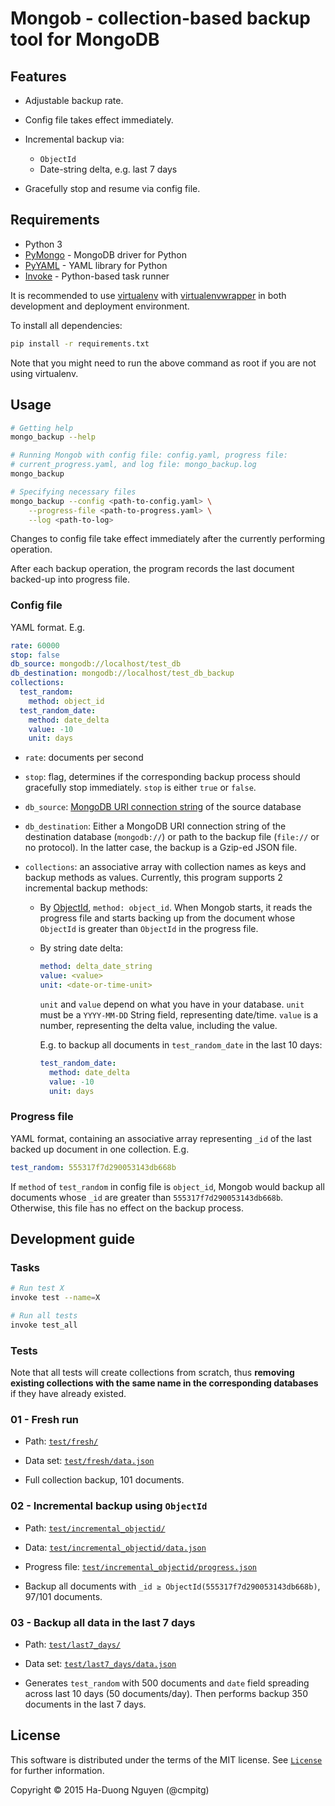 # Mongob - collection-based backup tool for MongoDB

## Features

* Adjustable backup rate.

* Config file takes effect immediately.

* Incremental backup via:
  - `ObjectId`
  - Date-string delta, e.g. last 7 days

* Gracefully stop and resume via config file.

## Requirements

* Python 3
* [PyMongo](http://api.mongodb.org/python/current/) - MongoDB driver for Python
* [PyYAML](http://pyyaml.org/wiki/PyYAMLDocumentation) - YAML library for Python
* [Invoke](http://www.pyinvoke.org/) - Python-based task runner

It is recommended to use [virtualenv](https://virtualenv.pypa.io/en/latest/)
with [virtualenvwrapper](https://virtualenvwrapper.readthedocs.org/en/latest/)
in both development and deployment environment.

To install all dependencies:

```sh
pip install -r requirements.txt
```

Note that you might need to run the above command as root if you are not using
virtualenv.

## Usage

```sh
# Getting help
mongo_backup --help

# Running Mongob with config file: config.yaml, progress file:
# current_progress.yaml, and log file: mongo_backup.log
mongo_backup

# Specifying necessary files
mongo_backup --config <path-to-config.yaml> \
    --progress-file <path-to-progress.yaml> \
    --log <path-to-log>
```

Changes to config file take effect immediately after the currently performing
operation.

After each backup operation, the program records the last document backed-up
into progress file.

### Config file

YAML format.  E.g.

```yaml
rate: 60000
stop: false
db_source: mongodb://localhost/test_db
db_destination: mongodb://localhost/test_db_backup
collections:
  test_random:
    method: object_id
  test_random_date:
    method: date_delta
    value: -10
    unit: days
```

* `rate`: documents per second

* `stop`: flag, determines if the corresponding backup process should
  gracefully stop immediately.  `stop` is either `true` or `false`.

* `db_source`:
  [MongoDB URI connection string](http://docs.mongodb.org/manual/reference/connection-string/)
  of the source database

* `db_destination`: Either a MongoDB URI connection string of the destination
  database (`mongodb://`) or path to the backup file (`file://` or no
  protocol).  In the latter case, the backup is a Gzip-ed JSON file.

* `collections`: an associative array with collection names as keys and backup
  methods as values.  Currently, this program supports 2 incremental backup
  methods:

  - By [ObjectId](http://docs.mongodb.org/manual/reference/object-id/),
  `method: object_id`.  When Mongob starts, it reads the progress file and
  starts backing up from the document whose `ObjectId` is greater than
  `ObjectId` in the progress file.

  - By string date delta:

    ```yaml
    method: delta_date_string
    value: <value>
    unit: <date-or-time-unit>
    ```

    `unit` and `value` depend on what you have in your database.  `unit` must
    be a `YYYY-MM-DD` String field, representing date/time.  `value` is a
    number, representing the delta value, including the value.

    E.g. to backup all documents in `test_random_date` in the last 10 days:

    ```Yaml
    test_random_date:
      method: date_delta
      value: -10
      unit: days
    ```

### Progress file

YAML format, containing an associative array representing `_id` of the last
backed up document in one collection.  E.g.

```yaml
test_random: 555317f7d290053143db668b
```

If `method` of `test_random` in config file is `object_id`, Mongob would
backup all documents whose `_id` are greater than `555317f7d290053143db668b`.
Otherwise, this file has no effect on the backup process.

## Development guide

### Tasks

```sh
# Run test X
invoke test --name=X

# Run all tests
invoke test_all
```

### Tests

Note that all tests will create collections from scratch, thus **removing
existing collections with the same name in the corresponding databases** if
they have already existed.

### 01 - Fresh run

* Path: [`test/fresh/`](./test/fresh)

* Data set: [`test/fresh/data.json`](./test/fresh/data.json)

* Full collection backup, 101 documents.

### 02 - Incremental backup using `ObjectId`

* Path: [`test/incremental_objectid/`](./test/incremental_objectid)

* Data:
  [`test/incremental_objectid/data.json`](./test/incremental_objectid/data.json)

* Progress file:
  [`test/incremental_objectid/progress.json`](./test/incremental_objectid/progress.json)

* Backup all documents with `_id ≥ ObjectId(555317f7d290053143db668b)`, 97/101
  documents.

### 03 - Backup all data in the last 7 days

* Path: [`test/last7_days/`](./test/last7_days)

* Data set:
  [`test/last7_days/data.json`](./test/last7_days/data.json)

* Generates `test_random` with 500 documents and `date` field spreading across
  last 10 days (50 documents/day).  Then performs backup 350 documents in the
  last 7 days.

## License

This software is distributed under the terms of the MIT license.  See
[`License`](./License) for further information.

Copyright © 2015  Ha-Duong Nguyen (@cmpitg)
